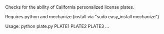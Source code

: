 Checks for the ability of California personalized license plates.

Requires python and mechanize (install via "sudo easy_install mechanize")

Usage:
python plate.py PLATE1 PLATE2 PLATE3 ...

